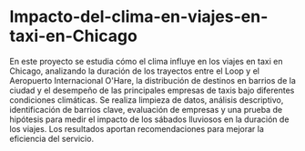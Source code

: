 # Impacto-del-clima-en-viajes-en-taxi-en-Chicago

En este proyecto se estudia cómo el clima influye en los viajes en taxi en Chicago, analizando la duración de los trayectos entre el Loop y el Aeropuerto Internacional O'Hare, la distribución de destinos en barrios de la ciudad y el desempeño de las principales empresas de taxis bajo diferentes condiciones climáticas. Se realiza limpieza de datos, análisis descriptivo, identificación de barrios clave, evaluación de empresas y una prueba de hipótesis para medir el impacto de los sábados lluviosos en la duración de los viajes. Los resultados aportan recomendaciones para mejorar la eficiencia del servicio.
